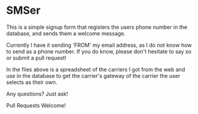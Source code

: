 # SMSer
This is a simple signup form that registers the users phone number in the database, and sends them a welcome message.

Currently I have it sending 'FROM' my email address, as I do not know how to send as a phone number. If you do know, please don't hesitate to say so or submit a pull request!

In the files above is a spreadsheet of the carriers I got from the web and use in the database to get the carrier's gateway of the carrier the user selects as their own.

Any questions? Just ask!

Pull Requests Welcome!
